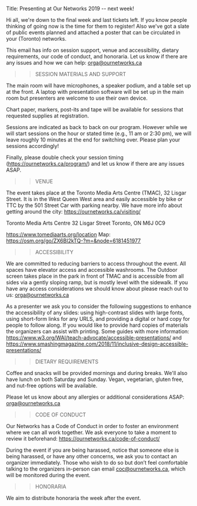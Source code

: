 Title: Presenting at Our Networks 2019 -- next week!

Hi all, we're down to the final week and last tickets left. If you know people thinking of going now is the time for them to register! Also we've got a slate of public events planned and attached a poster that can be circulated in your (Toronto) networks.

This email has info on session support, venue and accessibility, dietary requirements, our code of conduct, and honoraria. Let us know if there are any issues and how we can help: orga@ournetworks.ca


>> SESSION MATERIALS AND SUPPORT

The main room will have microphones, a speaker podium, and a table set up at the front. A laptop with presentation software will be set up in the main room but presenters are welcome to use their own device. 

Chart paper, markers, post-its and tape will be available for sessions that requested supplies at registration.

Sessions are indicated as back to back on our program. However while we will start sessions on the hour or stated time (e.g., 11 am or 2:30 pm), we will leave roughly 10 minutes at the end for switching over. Please plan your sessions accordingly!

Finally, please double check your session timing (https://ournetworks.ca/program/) and let us know if there are any issues ASAP.


>> VENUE 

The event takes place at the Toronto Media Arts Centre (TMAC), 32 Lisgar Street. It is in the West Queen West area and easily accessible by bike or TTC by the 501 Street Car with parking nearby. We have more info about getting around the city: https://ournetworks.ca/visiting/

Toronto Media Arts Centre
32 Lisgar Street
Toronto, ON M6J 0C9

https://www.tomediaarts.org/location
Map: https://osm.org/go/ZX6BI2kTQ-?m=&node=6181451977


>> ACCESSIBILITY

We are committed to reducing barriers to access throughout the event. All spaces have elevator access and accessible washrooms. The Outdoor screen takes place in the park in front of TMAC and is accessible from all sides via a gently sloping ramp, but is mostly level with the sidewalk. If you have any access considerations we should know about please reach out to us: orga@ournetworks.ca

As a presenter we ask you to consider the following suggestions to enhance the accessibility of any slides: using high-contrast slides with large fonts, using short-form links for any URLS, and providing a digital or hard copy for people to follow along. If you would like to provide hard copies of materials the organizers can assist with printing. Some guides with more information: https://www.w3.org/WAI/teach-advocate/accessible-presentations/ and https://www.smashingmagazine.com/2018/11/inclusive-design-accessible-presentations/


>> DIETARY REQUIREMENTS

Coffee and snacks will be provided mornings and during breaks. We'll also have lunch on both Saturday and Sunday. 
Vegan, vegetarian, gluten free, and nut-free options will be available. 

Please let us know about any allergies or additional considerations ASAP: orga@ournetworks.ca


>> CODE OF CONDUCT

Our Networks has a Code of Conduct in order to foster an environment where we can all work together. We ask everyone to take a moment to review it beforehand: https://ournetworks.ca/code-of-conduct/

During the event if you are being harassed, notice that someone else is being harassed, or have any other concerns, we ask you to contact an organizer immediately. Those who wish to do so but don’t feel comfortable talking to the organizers in-person can email coc@ournetworks.ca, which will be monitored during the event.


>> HONORARIA

We aim to distribute honoraria the week after the event.
